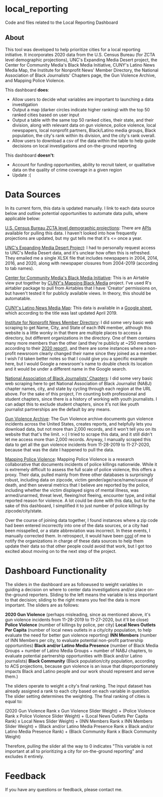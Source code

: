 # local_reporting
Code and files related to the Local Reporting Dashboard

## About
This tool was developed to help prioritize cities for a local reporting initiative. It incorporates 2020 data from the U.S. Census Bureau (for ZCTA level demographic projections), UNC's Expanding Media Desert project, the Center for Community Media's Black Media Initiative, CUNY's Latino News Media Map, the Institute for Nonprofit News' Member Directory, the National Association of Black Journalists' Chapters page, the Gun Violence Archive, and Mapping Police Violence. 

This dashboard **does**: 
- Allow users to decide what variables are important to launching a data investigation
- Output a map (darker circles indicate higher ranking) with the top 50 ranked cities based on user input
- Output a table with the same top 50 ranked cities, their state, and their division, along with relevant data on gun violence, police violence, local newspapers, local nonprofit partners, Black/Latino media groups, Black population, the city's rank within its division, and the city's rank overall.
- Allow users to download a csv of the data within the table to help guide decisions on local investigations and on-the-ground reporting

This dashboard **doesn't**:
- Account for funding opportunities, ability to recruit talent, or qualitative data on the quality of crime coverage in a given region
- Update :(

# Data Sources
In its current form, this data is updated manually. I link to each data source below and outline potential opportunities to automate data pulls, where applicable below:

[U.S. Census Bureau ZCTA level demographic projections](https://data.census.gov/cedsci/table?t=Race%20and%20Ethnicity&g=0100000US.860000&tid=ACSDT5Y2019.B02001&hidePreview=true): There are [APIs](https://api.census.gov/data/key_signup.html) available for pulling this data. I haven't looked into how frequently projections are updated, but my gut tells me that it's <= once a year.

[UNC's Expanding Media Desert Project](https://www.usnewsdeserts.com/reports/news-deserts-and-ghost-newspapers-will-local-news-survive/): I had to personally request access to UNC's Media Desert data, and it's unclear how often this is refreshed. They emailed me a single XLSX file that includes newspapers in 2004, 2014, 2016, and 2020, along with newspaper closures from 2004-2019 (according to tab names). 

[Center for Community Media's Black Media Initiative](https://airtable.com/shrKbdiGOaRdsSIIW/tblPDC9g46NM1n7Np): This is an Airtable view put together by [CUNY's Mapping Black Media](https://www.journalism.cuny.edu/2020/11/mapping-black-media/) project. I've used R's airtabler package to pull from Airtables that I have 'Creator' permissions on, but haven't tested it for publicly available views. In theory, this should be automatable.

[CUNY's Latino News Media Map](http://thelatinomediareport.journalism.cuny.edu/latino-media-report/): This data is available in a [Google sheet](https://docs.google.com/spreadsheets/d/1tJBBdteHEpqTBYco9Gn9HOOshQselWJLK97MLN3SWFU/edit#gid=1512912659), which according to the title was last updated April 2019.

[Institute for Nonprofit News Member Directory](https://inn.org/members/): I did some very basic web scraping to get Name, City, and State of each INN member, although this website is a little wonky in that there are multiple places to access a directory, but different organizations in the directory. One of them contains many more members than the other (and they're publicly at ~250 members according to their [2020 report](https://1l9nh32zekco14afdq2plfsw-wpengine.netdna-ssl.com/wp-content/uploads/2020/06/INN.2020.FINA_.06.15.20.pdf)), and there are some instances where a non-profit newsroom clearly changed their name since they joined as a member. I wish I'd taken better notes so that I could give you a specific example here, but I would Google a newsroom's name to double check its location and it would be under a different name in the Google search. 

[National Association of Black Journalists' Chapters](https://www.nabj.org/page/RegionMap): I did some very basic web scraping here to get National Association of Black Journalist (NABJ) chapter names, city, and state by cycling through each region at the URL above. For the sake of this project, I'm counting both professional and student chapters, since there is a history of working with youth journalists. I can adapt this to exclude student chapters, since it's not like youth journalist partnerships are the default by any means.

[Gun Violence Archive](https://www.gunviolencearchive.org/query): The Gun Violence archive documents gun violence incidents across the United States, creates reports, and helpfully lets you download data, but not more than 2,000 records, and it won't tell you on its website that that's the limit. >:( I tried to scrape this data, and it still didn't let me access more than 2,000 records. Anyway, I manually scraped this data to get all the gun violence incidents from 11-28-2019 to 11-27-2020, because that was the date I happened to pull the data.

[Mapping Police Violence](https://mappingpoliceviolence.org/aboutthedata): Mapping Police Violence is a research collaborative that documents incidents of police killings nationwide. While it is extremely difficult to assess the full scale of police violence, this offers a proxy. Their data, pulled mainly from three other databases is surprisingly robust, including data on zipcode, victim gender/age/race/name/cause of death, and then several metrics that I believe are reported by the police, including whether the victim displayed signs of mental illness, was armed/unarmed, threat level, fleeing/not fleeing, encounter type, and initial reported reason for violence. A lot could be done with this data, but for the sake of this dashboard, I simplified it to just number of police killings by zipcode/city/state. 

Over the course of joining data together, I found instances where a zip code had been entered incorrectly into one of the data sources, or a city had been misspelled, or a state abbreviation was incorrect. In these events, I manually corrected them. In retrospect, it would have been [cool](https://www.healthline.com/health/am-i-a-bad-person) of me to notify the organizations in charge of these data sources to help them update their data so that other people could avoid that work, but I got too excited about moving on to the next step of the project. 

# Dashboard Functionality
The sliders in the dashboard are as followused to weight variables in guiding a decision on where to center data investigations and/or place on-the-ground reporters. Sliding to the left means the variable is less important to that decision; sliding to the right means you feel the data is more important. The sliders are as follows:

**2020 Gun Violence** (perhaps misleading, since as mentioned above, it's gun violence incidents from 11-28-2019 to 11-27-2020, but it'll be close)
**Police Violence** (number of killings by police, per city)
**Local News Outlets Per Capita** (number of local news outlets in a city/city population, to help evaluate the need for better gun violence reporting)
**INN Members** (number of INN Members per city, to evaluate potential non-profit partnership opportunities)
**Black and/or Latino Media Presence** (number of Black Media Groups + number of Latino Media Groups + number of NABJ chapters, to evaluate potential partnership opportunities with Black and/or Latino journalists)
**Black Community** (Black population/city population, according to ACS projections, because gun violence is an issue that disproportionately impacts Black and Latino people and our work should represent and serve them.)

The sliders operate to weight a city's final ranking. The input dataset has already assigned a rank to each city based on each variable in question. The slider setting determines the weighting. The final ranking of cities is equal to:

(2020 Gun Violence Rank x Gun Violence Slider Weight) + (Police Violence Rank x Police Violence Slider Weight) + (Local News Outlets Per Capita Rank) x Local News Slider Weight) + (INN Members Rank x INN Members Slider Weight) + (Black and/or Latino Media Presence Rank x Black and/or Latino Media Presence Rank) + (Black Community Rank x Black Community Weight)

Therefore, pulling the slider all the way to 0 indicates "This variable is not important at all to prioritizing a city for on-the-ground reporting" and excludes it entirely.

# Feedback
If you have any questions or feedback, please contact me. 









